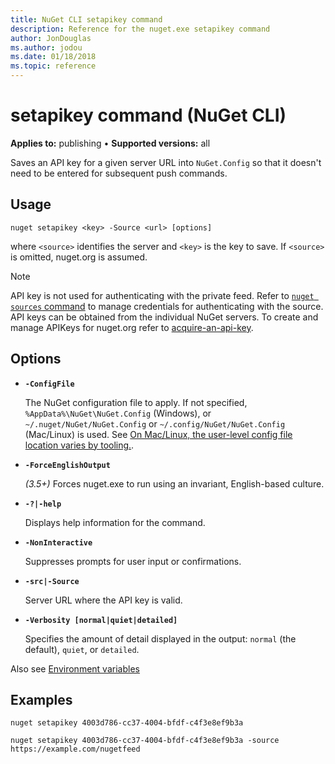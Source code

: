 ```yaml
---
title: NuGet CLI setapikey command
description: Reference for the nuget.exe setapikey command
author: JonDouglas
ms.author: jodou
ms.date: 01/18/2018
ms.topic: reference
---
```


# setapikey command (NuGet CLI)

**Applies to:** publishing &bullet; **Supported versions:** all

Saves an API key for a given server URL into `NuGet.Config` so that it doesn't need to be entered for subsequent push commands.

## Usage

```cli
nuget setapikey <key> -Source <url> [options]
```

where `<source>` identifies the server and `<key>` is the key to save. If `<source>` is omitted, nuget.org is assumed. 

> [!NOTE]
> API key is not used for authenticating with the private feed.
> Refer to [`nuget sources` command](../cli-reference/cli-ref-sources.md) to manage credentials for authenticating with the source.
> API keys can be obtained from the individual NuGet servers.
> To create and manage APIKeys for nuget.org refer to [acquire-an-api-key](../../nuget-org/scoped-api-keys.md#acquire-an-api-key).

## Options

- **`-ConfigFile`**

  The NuGet configuration file to apply. If not specified, `%AppData%\NuGet\NuGet.Config` (Windows), or `~/.nuget/NuGet/NuGet.Config` or `~/.config/NuGet/NuGet.Config` (Mac/Linux) is used. See [On Mac/Linux, the user-level config file location varies by tooling.](../../consume-packages/configuring-nuget-behavior.md#on-maclinux-the-user-level-config-file-location-varies-by-tooling).

- **`-ForceEnglishOutput`**

  *(3.5+)* Forces nuget.exe to run using an invariant, English-based culture.

- **`-?|-help`**

  Displays help information for the command.

- **`-NonInteractive`**

  Suppresses prompts for user input or confirmations.

- **`-src|-Source`**

  Server URL where the API key is valid.

- **`-Verbosity [normal|quiet|detailed]`**

  Specifies the amount of detail displayed in the output: `normal` (the default), `quiet`, or `detailed`.

Also see [Environment variables](cli-ref-environment-variables.md)

## Examples

```cli
nuget setapikey 4003d786-cc37-4004-bfdf-c4f3e8ef9b3a

nuget setapikey 4003d786-cc37-4004-bfdf-c4f3e8ef9b3a -source https://example.com/nugetfeed
```
